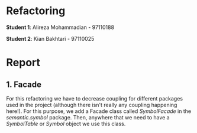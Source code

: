 Refactoring
==============

**Student 1**: Alireza Mohammadian - 97110188

**Student 2**: Kian Bakhtari - 97110025

# Report

## 1. Facade

For this refactoring we have to decrease coupling for different packages used in the project (although there isn't really any coupling happening here!). For this purpose, we add a Facade class called _SymbolFacade_ in the _semantic.symbol_ package. Then, anywhere that we need to have a _SymbolTable_ or _Symbol_ object we use this class.
